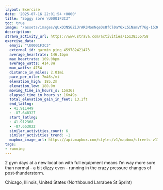 ```yaml
---
layout: Exercise
date: '2025-07-16 22:01:54 +0000'
title: "Soggy sore \U0001F3C3"
toc: true
image: "/assets/images/qUxD3NSGZiJrARJMonNqeDs8fCl0aY6xL5iNamVf76g-1536x2048.jpg.jpeg"
description:
strava_activity_url: https://www.strava.com/activities/15138355758
exercise_data:
  emoji: "\U0001F3C3"
  external_id: garmin_ping_459782421473
  average_heartrate: 146.1bpm
  max_heartrate: 169.0bpm
  average_watts: 414.8W
  max_watts: 475W
  distance_in_miles: 2.01mi
  pace_per_mile: 7m46s/mi
  elevation_high: 185.2m
  elevation_low: 180.0m
  moving_time_in_hours_s: 15m36s
  elapsed_time_in_hours_s: 16m49s
  total_elevation_gain_in_feet: 13.1ft
  end_latlng:
  - 41.911449
  - -87.648327
  start_latlng:
  - 41.912368
  - -87.653022
  similar_activities_count: 6
  similar_activities_trend: -1
  mapbox_image_url: https://api.mapbox.com/styles/v1/mapbox/streets-v11/static/path-5+787af2-1.0(ugy~Fdl~uOKyEHu%40GUAc%40DuACcBBSCYCEECw%40IgA%3FyBKqA%40aADuACoCB%7BBAg%40Fk%40C%5BD%3FsAMqBAy%40C%5BCgC%3Fq%40CKKC%5BF_%40%3Fy%40Du%40A%5BDKDc%40%40a%40%3F%5DEGMMu%40CiAO%7DAEaC%40aAGUOKKAsBDaACaAFKFGHK%5EKvAC~A%40r%40EhABzB%3FfBCRDbALXRVRFbADXITMRIX%3Fl%40FLAJE%60%40Cj%40Oj%40Et%40D%7C%40Av%40%40b%40E%60%40Np%40HDB%3FBj%40D%60AAx%40GT%40j%40AzAKV%40f%40Ib%40%40%5CIPBLH%60AElAAvAElABlAADF%3FFCrAH%60A%3FFED%40XFJd%40H),pin-s-s+e5b22e(-87.65139,41.91371),pin-s-f+89ae00(-87.64843999999991,41.91357999999996)/auto/800x800?access_token=pk.eyJ1Ijoiam9zaGJlY2ttYW4iLCJhIjoiY205eWR2aDd1MWZ6djJrbXc4a3M0bWZleiJ9.XiG9OWkNcZk2QzjJbxLB4A
tags:
- running
---
```


2 gym days at a new location with full equipment means I’m way more sore than normal - a bit dizzy even - running in the crazy pressure changes of post-thunderstorm.

Chicago, Illinois, United States (Northbound Larrabee St Sprint)
